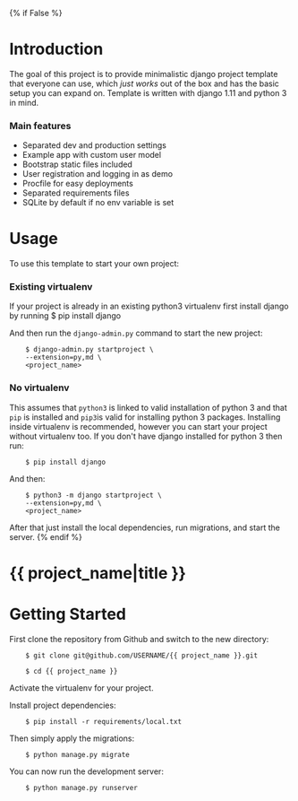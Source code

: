 {% if False %}
# Introduction
The goal of this project is to provide minimalistic django project template that everyone can use, which _just works_ out of the box and has the basic setup you can expand on. 
Template is written with django 1.11 and python 3 in mind.

### Main features
* Separated dev and production settings
* Example app with custom user model
* Bootstrap static files included
* User registration and logging in as demo
* Procfile for easy deployments
* Separated requirements files
* SQLite by default if no env variable is set
# Usage
To use this template to start your own project:
### Existing virtualenv
If your project is already in an existing python3 virtualenv first install django by running
    $ pip install django
    
And then run the `django-admin.py` command to start the new project:
```
    $ django-admin.py startproject \
    --extension=py,md \
    <project_name>
```
      
### No virtualenv
This assumes that `python3` is linked to valid installation of python 3 and that `pip` is installed and `pip3`is valid
for installing python 3 packages.
Installing inside virtualenv is recommended, however you can start your project without virtualenv too.
If you don't have django installed for python 3 then run:
```
    $ pip install django
```
    
And then:
```
    $ python3 -m django startproject \
    --extension=py,md \
    <project_name>
```
      
      
After that just install the local dependencies, run migrations, and start the server.
{% endif %}
# {{ project_name|title }}
# Getting Started
First clone the repository from Github and switch to the new directory:
```
    $ git clone git@github.com/USERNAME/{{ project_name }}.git
```
```
    $ cd {{ project_name }}
```
    
Activate the virtualenv for your project.
    
Install project dependencies:
```
    $ pip install -r requirements/local.txt
```
    
    
Then simply apply the migrations:
```
    $ python manage.py migrate
```
    
You can now run the development server:
```
    $ python manage.py runserver
```
